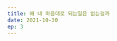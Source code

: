 ```yaml
---
title: 왜 내 마음대로 되는일은 없는걸까
date: 2021-10-30
ep: 3
---
```


<!-- ## 그 이후의 세미나



## 세미나를 진행하면서 깨달은 것들

"Connecting the dots"
고다운 겨울방학
1학기  -->